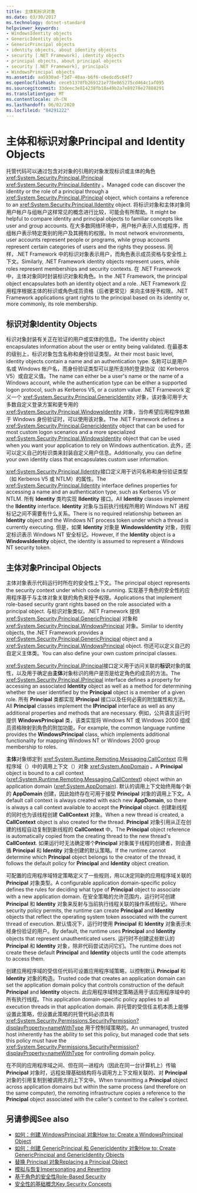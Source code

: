 ```yaml
---
title: 主体和标识对象
ms.date: 03/30/2017
ms.technology: dotnet-standard
helpviewer_keywords:
- WindowsIdentity objects
- GenericIdentity objects
- GenericPrincipal objects
- identity objects, about identity objects
- security [.NET Framework], identity objects
- principal objects, about principal objects
- security [.NET Framework], principals
- WindowsPrincipal objects
ms.assetid: aa5930ad-f3d7-40aa-b6f6-c6edcd5c64f7
ms.openlocfilehash: cece51370fb269121e776e865275cd464c1af095
ms.sourcegitcommit: 33deec3e814238fb18a49b2a7e89278e27888291
ms.translationtype: MT
ms.contentlocale: zh-CN
ms.lasthandoff: 06/02/2020
ms.locfileid: "84291222"
---
```

# <a name="principal-and-identity-objects"></a><span data-ttu-id="1caff-102">主体和标识对象</span><span class="sxs-lookup"><span data-stu-id="1caff-102">Principal and Identity Objects</span></span>
<span data-ttu-id="1caff-103">托管代码可以通过包含对对象的引用的对象发现标识或主体的角色 <xref:System.Security.Principal.IPrincipal> <xref:System.Security.Principal.IIdentity> 。</span><span class="sxs-lookup"><span data-stu-id="1caff-103">Managed code can discover the identity or the role of a principal through a <xref:System.Security.Principal.IPrincipal> object, which contains a reference to an <xref:System.Security.Principal.IIdentity> object.</span></span> <span data-ttu-id="1caff-104">将标识对象和主体对象同用户帐户与组帐户这样常见的概念进行比较，可能会有所帮助。</span><span class="sxs-lookup"><span data-stu-id="1caff-104">It might be helpful to compare identity and principal objects to familiar concepts like user and group accounts.</span></span> <span data-ttu-id="1caff-105">在大多数网络环境中，用户帐户表示人员或程序，而组帐户表示特定类别的用户及其拥有的权限。</span><span class="sxs-lookup"><span data-stu-id="1caff-105">In most network environments, user accounts represent people or programs, while group accounts represent certain categories of users and the rights they possess.</span></span> <span data-ttu-id="1caff-106">同样，.NET Framework 中的标识对象表示用户，而角色表示成员资格与安全性上下文。</span><span class="sxs-lookup"><span data-stu-id="1caff-106">Similarly, .NET Framework identity objects represent users, while roles represent memberships and security contexts.</span></span> <span data-ttu-id="1caff-107">在 .NET Framework 中，主体对象同时封装标识对象和角色。</span><span class="sxs-lookup"><span data-stu-id="1caff-107">In the .NET Framework, the principal object encapsulates both an identity object and a role.</span></span> <span data-ttu-id="1caff-108">.NET Framework 应用程序根据主体的标识或角色成员资格（后者更常见）来向主体授予权限。</span><span class="sxs-lookup"><span data-stu-id="1caff-108">.NET Framework applications grant rights to the principal based on its identity or, more commonly, its role membership.</span></span>  
  
## <a name="identity-objects"></a><span data-ttu-id="1caff-109">标识对象</span><span class="sxs-lookup"><span data-stu-id="1caff-109">Identity Objects</span></span>  
 <span data-ttu-id="1caff-110">标识对象封装有关正在验证的用户或实体的信息。</span><span class="sxs-lookup"><span data-stu-id="1caff-110">The identity object encapsulates information about the user or entity being validated.</span></span> <span data-ttu-id="1caff-111">在最基本的级别上，标识对象包含名称和身份验证类型。</span><span class="sxs-lookup"><span data-stu-id="1caff-111">At their most basic level, identity objects contain a name and an authentication type.</span></span> <span data-ttu-id="1caff-112">名称可以是用户名或 Windows 帐户名，而身份验证类型可以是所支持的登录协议（如 Kerberos V5）或自定义值。</span><span class="sxs-lookup"><span data-stu-id="1caff-112">The name can either be a user's name or the name of a Windows account, while the authentication type can be either a supported logon protocol, such as Kerberos V5, or a custom value.</span></span> <span data-ttu-id="1caff-113">.NET Framework 定义一个 <xref:System.Security.Principal.GenericIdentity> 对象，该对象可用于大多数自定义登录方案和更专用的 <xref:System.Security.Principal.WindowsIdentity> 对象，当你希望应用程序依赖于 Windows 身份验证时，可以使用该对象。</span><span class="sxs-lookup"><span data-stu-id="1caff-113">The .NET Framework defines a <xref:System.Security.Principal.GenericIdentity> object that can be used for most custom logon scenarios and a more specialized <xref:System.Security.Principal.WindowsIdentity> object that can be used when you want your application to rely on Windows authentication.</span></span> <span data-ttu-id="1caff-114">此外，还可以定义自己的标识类来封装自定义用户信息。</span><span class="sxs-lookup"><span data-stu-id="1caff-114">Additionally, you can define your own identity class that encapsulates custom user information.</span></span>  
  
 <span data-ttu-id="1caff-115"><xref:System.Security.Principal.IIdentity>接口定义用于访问名称和身份验证类型（如 Kerberos V5 或 NTLM）的属性。</span><span class="sxs-lookup"><span data-stu-id="1caff-115">The <xref:System.Security.Principal.IIdentity> interface defines properties for accessing a name and an authentication type, such as Kerberos V5 or NTLM.</span></span> <span data-ttu-id="1caff-116">所有 **Identity** 类均实现 **IIdentity** 接口。</span><span class="sxs-lookup"><span data-stu-id="1caff-116">All **Identity** classes implement the **IIdentity** interface.</span></span> <span data-ttu-id="1caff-117">**Identity** 对象与当前执行线程所用的 Windows NT 进程标记之间不需要有什么关系。</span><span class="sxs-lookup"><span data-stu-id="1caff-117">There is no required relationship between an **Identity** object and the Windows NT process token under which a thread is currently executing.</span></span> <span data-ttu-id="1caff-118">但是，如果 **Identity** 对象是 **WindowsIdentity** 对象，则假定标识表示 Windows NT 安全标记。</span><span class="sxs-lookup"><span data-stu-id="1caff-118">However, if the **Identity** object is a **WindowsIdentity** object, the identity is assumed to represent a Windows NT security token.</span></span>  
  
## <a name="principal-objects"></a><span data-ttu-id="1caff-119">主体对象</span><span class="sxs-lookup"><span data-stu-id="1caff-119">Principal Objects</span></span>  
 <span data-ttu-id="1caff-120">主体对象表示代码运行时所在的安全性上下文。</span><span class="sxs-lookup"><span data-stu-id="1caff-120">The principal object represents the security context under which code is running.</span></span> <span data-ttu-id="1caff-121">实现基于角色的安全性的应用程序基于与主体对象关联的角色来授予权限。</span><span class="sxs-lookup"><span data-stu-id="1caff-121">Applications that implement role-based security grant rights based on the role associated with a principal object.</span></span> <span data-ttu-id="1caff-122">与标识对象类似，.NET Framework 提供 <xref:System.Security.Principal.GenericPrincipal> 对象和 <xref:System.Security.Principal.WindowsPrincipal> 对象。</span><span class="sxs-lookup"><span data-stu-id="1caff-122">Similar to identity objects, the .NET Framework provides a <xref:System.Security.Principal.GenericPrincipal> object and a <xref:System.Security.Principal.WindowsPrincipal> object.</span></span> <span data-ttu-id="1caff-123">你还可以定义自己的自定义主体类。</span><span class="sxs-lookup"><span data-stu-id="1caff-123">You can also define your own custom principal classes.</span></span>  
  
 <span data-ttu-id="1caff-124"><xref:System.Security.Principal.IPrincipal>接口定义用于访问关联的**标识**对象的属性，以及用于确定由**主体**对象标识的用户是否是给定角色的成员的方法。</span><span class="sxs-lookup"><span data-stu-id="1caff-124">The <xref:System.Security.Principal.IPrincipal> interface defines a property for accessing an associated **Identity** object as well as a method for determining whether the user identified by the **Principal** object is a member of a given role.</span></span> <span data-ttu-id="1caff-125">所有 **Principal** 类都实现 **IPrincipal** 接口以及任何必需的附加属性和方法。</span><span class="sxs-lookup"><span data-stu-id="1caff-125">All **Principal** classes implement the **IPrincipal** interface as well as any additional properties and methods that are necessary.</span></span> <span data-ttu-id="1caff-126">例如，公共语言运行时提供 **WindowsPrincipal** 类，该类实现将 Windows NT 或 Windows 2000 组成员资格映射到角色的附加功能。</span><span class="sxs-lookup"><span data-stu-id="1caff-126">For example, the common language runtime provides the **WindowsPrincipal** class, which implements additional functionality for mapping Windows NT or Windows 2000 group membership to roles.</span></span>  
  
 <span data-ttu-id="1caff-127">**主体**对象绑定到 <xref:System.Runtime.Remoting.Messaging.CallContext> 应用程序域（）中的调用上下文（）对象 <xref:System.AppDomain> 。</span><span class="sxs-lookup"><span data-stu-id="1caff-127">A **Principal** object is bound to a call context (<xref:System.Runtime.Remoting.Messaging.CallContext>) object within an application domain (<xref:System.AppDomain>).</span></span> <span data-ttu-id="1caff-128">默认的调用上下文始终用每个新的 **AppDomain** 创建，因此始终存在可用于接受 **Principal** 对象的调用上下文。</span><span class="sxs-lookup"><span data-stu-id="1caff-128">A default call context is always created with each new **AppDomain**, so there is always a call context available to accept the **Principal** object.</span></span> <span data-ttu-id="1caff-129">创建新线程的同时也为该线程创建 **CallContext** 对象。</span><span class="sxs-lookup"><span data-stu-id="1caff-129">When a new thread is created, a **CallContext** object is also created for the thread.</span></span> <span data-ttu-id="1caff-130">**Principal** 对象引用从正在创建的线程自动复制到新线程的 **CallContext** 中。</span><span class="sxs-lookup"><span data-stu-id="1caff-130">The **Principal** object reference is automatically copied from the creating thread to the new thread's **CallContext**.</span></span> <span data-ttu-id="1caff-131">如果运行时无法确定哪个**Principal** 对象属于线程的创建者，则会遵循 **Principal** 和 **Identity** 对象创建的默认策略。</span><span class="sxs-lookup"><span data-stu-id="1caff-131">If the runtime cannot determine which **Principal** object belongs to the creator of the thread, it follows the default policy for **Principal** and **Identity** object creation.</span></span>  
  
 <span data-ttu-id="1caff-132">可配置的应用程序域特定策略定义了一些规则，用以决定同新的应用程序域关联的 **Principal** 对象类型。</span><span class="sxs-lookup"><span data-stu-id="1caff-132">A configurable application domain-specific policy defines the rules for deciding what type of **Principal** object to associate with a new application domain.</span></span> <span data-ttu-id="1caff-133">在安全策略的允许范围内，运行时可创建 **Principal** 和 **Identity** 对象来反射与当前执行线程关联的操作系统标记。</span><span class="sxs-lookup"><span data-stu-id="1caff-133">Where security policy permits, the runtime can create **Principal** and **Identity** objects that reflect the operating system token associated with the current thread of execution.</span></span> <span data-ttu-id="1caff-134">默认情况下，运行时使用 **Principal** 和 **Identity** 对象表示未经身份验证的用户。</span><span class="sxs-lookup"><span data-stu-id="1caff-134">By default, the runtime uses **Principal** and **Identity** objects that represent unauthenticated users.</span></span> <span data-ttu-id="1caff-135">运行时不创建这些默认的 **Principal** 和 **Identity** 对象，除非代码尝试访问它们。</span><span class="sxs-lookup"><span data-stu-id="1caff-135">The runtime does not create these default **Principal** and **Identity** objects until the code attempts to access them.</span></span>  
  
 <span data-ttu-id="1caff-136">创建应用程序域的受信任代码可设置应用程序域策略，以控制默认 **Principal** 和 **Identity** 对象的构造。</span><span class="sxs-lookup"><span data-stu-id="1caff-136">Trusted code that creates an application domain can set the application domain policy that controls construction of the default **Principal** and **Identity** objects.</span></span> <span data-ttu-id="1caff-137">此应用程序域特定策略适用于该应用程序域中的所有执行线程。</span><span class="sxs-lookup"><span data-stu-id="1caff-137">This application domain-specific policy applies to all execution threads in that application domain.</span></span> <span data-ttu-id="1caff-138">非托管的受信任主机本质上能够设置此策略，但设置此策略的托管代码必须具有 <xref:System.Security.Permissions.SecurityPermission?displayProperty=nameWithType> 用于控制域策略的。</span><span class="sxs-lookup"><span data-stu-id="1caff-138">An unmanaged, trusted host inherently has the ability to set this policy, but managed code that sets this policy must have the <xref:System.Security.Permissions.SecurityPermission?displayProperty=nameWithType> for controlling domain policy.</span></span>  
  
 <span data-ttu-id="1caff-139">在不同的应用程序域之间、但在同一进程内（因此在同一台计算机上）传输 **Principal** 对象时，远程处理基础结构将与调用方上下文相关联的、对 **Principal** 对象的引用复制到被调用方的上下文中。</span><span class="sxs-lookup"><span data-stu-id="1caff-139">When transmitting a **Principal** object across application domains but within the same process (and therefore on the same computer), the remoting infrastructure copies a reference to the **Principal** object associated with the caller's context to the callee's context.</span></span>  
  
## <a name="see-also"></a><span data-ttu-id="1caff-140">另请参阅</span><span class="sxs-lookup"><span data-stu-id="1caff-140">See also</span></span>

- [<span data-ttu-id="1caff-141">如何：创建 WindowsPrincipal 对象</span><span class="sxs-lookup"><span data-stu-id="1caff-141">How to: Create a WindowsPrincipal Object</span></span>](how-to-create-a-windowsprincipal-object.md)
- [<span data-ttu-id="1caff-142">如何：创建 GenericPrincipal 和 GenericIdentity 对象</span><span class="sxs-lookup"><span data-stu-id="1caff-142">How to: Create GenericPrincipal and GenericIdentity Objects</span></span>](how-to-create-genericprincipal-and-genericidentity-objects.md)
- [<span data-ttu-id="1caff-143">替换 Principal 对象</span><span class="sxs-lookup"><span data-stu-id="1caff-143">Replacing a Principal Object</span></span>](replacing-a-principal-object.md)
- [<span data-ttu-id="1caff-144">模拟与恢复</span><span class="sxs-lookup"><span data-stu-id="1caff-144">Impersonating and Reverting</span></span>](impersonating-and-reverting.md)
- [<span data-ttu-id="1caff-145">基于角色的安全性</span><span class="sxs-lookup"><span data-stu-id="1caff-145">Role-Based Security</span></span>](role-based-security.md)
- [<span data-ttu-id="1caff-146">安全性的基础概念</span><span class="sxs-lookup"><span data-stu-id="1caff-146">Key Security Concepts</span></span>](key-security-concepts.md)
